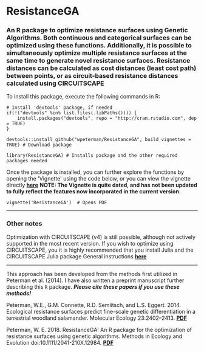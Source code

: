 ResistanceGA
============

### An R package to optimize resistance surfaces using Genetic Algorithms. Both continuous and categorical surfaces can be optimized using these functions. Additionally, it is possible to simultaneously optimize multiple resistance surfaces at the same time to generate novel resistance surfaces. Resistance distances can be calculated as cost distances (least cost path) between points, or as circuit-based resistance distances calculated using CIRCUITSCAPE    

To install this package, execute the following commands in R:

```
# Install 'devtools' package, if needed
if(!("devtools" %in% list.files(.libPaths()))) {
    install.packages("devtools", repo = "http://cran.rstudio.com", dep = TRUE) 
} 

devtools::install_github("wpeterman/ResistanceGA", build_vignettes = TRUE) # Download package

library(ResistanceGA) # Installs package and the other required packages needed
```
Once the package is installed, you can further explore the functions by opening the 'Vignette' using the code below, or you can view the vignette directly [**here**](http://petermanresearch.weebly.com/uploads/2/5/9/2/25926970/resistancega.pdf "Vignette")
**NOTE: The Vignette is quite dated, and has not been updated to fully reflect the features now incorporated in the current version.**
```
vignette('ResistanceGA')  # Opens PDF
```
*****

### Other notes

Optimization with CIRCUITSCAPE (v4) is still possible, although not actively supported in the most recent version.
If you wish to optimize using CIRCUITSCAPE, you it is highly recommended that you install Julia and the CIRCUITSCAPE Julia package
General instructions [**here**](https://petermanresearch.weebly.com/uploads/2/5/9/2/25926970/julia_guide.pdf "Julia Guide")


***
This approach has been developed from the methods first utilized in Peterman et al. (2014). I have also written a preprint manuscript further describing this `R` package. **_Please cite these papers if you use these methods!_**

Peterman, W.E., G.M. Connette, R.D. Semlitsch, and L.S. Eggert. 2014. Ecological resistance surfaces predict fine-scale genetic differentiation in a terrestrial woodland salamander. Molecular Ecology 23:2402–2413. [**PDF**](http://petermanresearch.weebly.com/uploads/2/5/9/2/25926970/peterman_et_al._2014--mec.pdf "Peterman et al.")

Peterman, W. E. 2018. ResistanceGA: An R package for the optimization of resistance surfaces using genetic algorithms. Methods in Ecology and Evolution doi:10.1111/2041-210X.12984. [**PDF**](https://besjournals.onlinelibrary.wiley.com/doi/abs/10.1111/2041-210X.12984 "MEE Publication")
